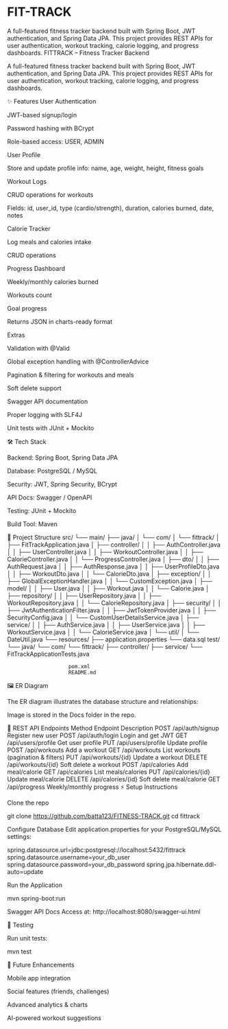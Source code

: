 # FIT-TRACK
A full-featured fitness tracker backend built with Spring Boot, JWT authentication, and Spring Data JPA. This project provides REST APIs for user authentication, workout tracking, calorie logging, and progress dashboards.
FITTRACK – Fitness Tracker Backend

A full-featured fitness tracker backend built with Spring Boot, JWT authentication, and Spring Data JPA.
This project provides REST APIs for user authentication, workout tracking, calorie logging, and progress dashboards.

✨ Features
User Authentication

JWT-based signup/login

Password hashing with BCrypt

Role-based access: USER, ADMIN

User Profile

Store and update profile info: name, age, weight, height, fitness goals

Workout Logs

CRUD operations for workouts

Fields: id, user_id, type (cardio/strength), duration, calories burned, date, notes

Calorie Tracker

Log meals and calories intake

CRUD operations

Progress Dashboard

Weekly/monthly calories burned

Workouts count

Goal progress

Returns JSON in charts-ready format

Extras

Validation with @Valid

Global exception handling with @ControllerAdvice

Pagination & filtering for workouts and meals

Soft delete support

Swagger API documentation

Proper logging with SLF4J

Unit tests with JUnit + Mockito

🛠 Tech Stack

Backend: Spring Boot, Spring Data JPA

Database: PostgreSQL / MySQL

Security: JWT, Spring Security, BCrypt

API Docs: Swagger / OpenAPI

Testing: JUnit + Mockito

Build Tool: Maven

📁 Project Structure
    src/
        └── main/
            ├── java/
                    │   └── com/
                    │       └── fittrack/
                    │           ├── FitTrackApplication.java
                    │           ├── controller/
                    │           │   ├── AuthController.java
                    │           │   ├── UserController.java
                    │           │   ├── WorkoutController.java
                    │           │   ├── CalorieController.java
                    │           │   └── ProgressController.java
                    │           ├── dto/
                    │           │   ├── AuthRequest.java
                    │           │   ├── AuthResponse.java
                    │           │   ├── UserProfileDto.java
                    │           │   ├── WorkoutDto.java
                    │           │   └── CalorieDto.java
                    │           ├── exception/
                    │           │   ├── GlobalExceptionHandler.java
                    │           │   └── CustomException.java
                    │           ├── model/
                    │           │   ├── User.java
                    │           │   ├── Workout.java
                    │           │   └── Calorie.java
                    │           ├── repository/
                    │           │   ├── UserRepository.java
                    │           │   ├── WorkoutRepository.java
                    │           │   └── CalorieRepository.java
                    │           ├── security/
                    │           │   ├── JwtAuthenticationFilter.java
                    │           │   ├── JwtTokenProvider.java
                    │           │   ├── SecurityConfig.java
                    │           │   └── CustomUserDetailsService.java
                    │           ├── service/
                    │           │   ├── AuthService.java
                    │           │   ├── UserService.java
                    │           │   ├── WorkoutService.java
                    │           │   └── CalorieService.java
                    │           └── util/
                    │               └── DateUtil.java
                    └── resources/
                        ├── application.properties
                        └── data.sql
                        test/
                        └── java/
                            └── com/
                                └── fittrack/
                                    ├── controller/
                                    ├── service/
                                    └── FitTrackApplicationTests.java
                        
                        pom.xml
                        README.md
   

🖼 ER Diagram

The ER diagram illustrates the database structure and relationships:

Image is stored in the Docs folder in the repo.

📌 REST API Endpoints
Method	Endpoint	Description
POST	/api/auth/signup	Register new user
POST	/api/auth/login	Login and get JWT
GET	/api/users/profile	Get user profile
PUT	/api/users/profile	Update profile
POST	/api/workouts	Add a workout
GET	/api/workouts	List workouts (pagination & filters)
PUT	/api/workouts/{id}	Update a workout
DELETE	/api/workouts/{id}	Soft delete a workout
POST	/api/calories	Add meal/calorie
GET	/api/calories	List meals/calories
PUT	/api/calories/{id}	Update meal/calorie
DELETE	/api/calories/{id}	Soft delete meal/calorie
GET	/api/progress	Weekly/monthly progress
⚡ Setup Instructions

Clone the repo

git clone https://github.com/batta123/FITNESS-TRACK.git
cd fittrack


Configure Database
Edit application.properties for your PostgreSQL/MySQL settings:

spring.datasource.url=jdbc:postgresql://localhost:5432/fittrack
spring.datasource.username=your_db_user
spring.datasource.password=your_db_password
spring.jpa.hibernate.ddl-auto=update


Run the Application

mvn spring-boot:run


Swagger API Docs
Access at: http://localhost:8080/swagger-ui.html

🧪 Testing

Run unit tests:

mvn test

🚀 Future Enhancements

Mobile app integration

Social features (friends, challenges)

Advanced analytics & charts

AI-powered workout suggestions

